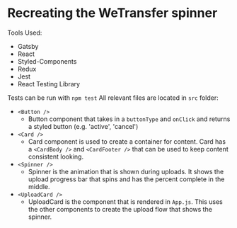 # Recreating the WeTransfer spinner

Tools Used:

- Gatsby
- React
- Styled-Components
- Redux
- Jest
- React Testing Library

Tests can be run with `npm test`
All relevant files are located in `src` folder:

- `<Button />`
  - Button component that takes in a `buttonType` and `onClick` and returns a styled button (e.g. 'active', 'cancel')
- `<Card />`
  - Card component is used to create a container for content. Card has a `<CardBody />` and `<CardFooter />` that can be used to keep content consistent looking.
- `<Spinner />`
  - Spinner is the animation that is shown during uploads. It shows the upload progress bar that spins and has the percent complete in the middle.
- `<UploadCard />`
  - UploadCard is the component that is rendered in `App.js`. This uses the other components to create the upload flow that shows the spinner.
